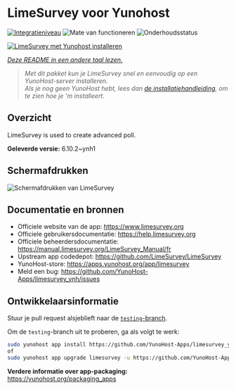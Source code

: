 <!--
NB: Deze README is automatisch gegenereerd door <https://github.com/YunoHost/apps/tree/master/tools/readme_generator>
Hij mag NIET handmatig aangepast worden.
-->

# LimeSurvey voor Yunohost

[![Integratieniveau](https://apps.yunohost.org/badge/integration/limesurvey)](https://ci-apps.yunohost.org/ci/apps/limesurvey/)
![Mate van functioneren](https://apps.yunohost.org/badge/state/limesurvey)
![Onderhoudsstatus](https://apps.yunohost.org/badge/maintained/limesurvey)

[![LimeSurvey met Yunohost installeren](https://install-app.yunohost.org/install-with-yunohost.svg)](https://install-app.yunohost.org/?app=limesurvey)

*[Deze README in een andere taal lezen.](./ALL_README.md)*

> *Met dit pakket kun je LimeSurvey snel en eenvoudig op een YunoHost-server installeren.*  
> *Als je nog geen YunoHost hebt, lees dan [de installatiehandleiding](https://yunohost.org/install), om te zien hoe je 'm installeert.*

## Overzicht

LimeSurvey is used to create advanced poll.


**Geleverde versie:** 6.10.2~ynh1

## Schermafdrukken

![Schermafdrukken van LimeSurvey](./doc/screenshots/create_html_statistic_screen.png)

## Documentatie en bronnen

- Officiele website van de app: <https://www.limesurvey.org>
- Officiele gebruikersdocumentatie: <https://help.limesurvey.org>
- Officiele beheerdersdocumentatie: <https://manual.limesurvey.org/LimeSurvey_Manual/fr>
- Upstream app codedepot: <https://github.com/LimeSurvey/LimeSurvey>
- YunoHost-store: <https://apps.yunohost.org/app/limesurvey>
- Meld een bug: <https://github.com/YunoHost-Apps/limesurvey_ynh/issues>

## Ontwikkelaarsinformatie

Stuur je pull request alsjeblieft naar de [`testing`-branch](https://github.com/YunoHost-Apps/limesurvey_ynh/tree/testing).

Om de `testing`-branch uit te proberen, ga als volgt te werk:

```bash
sudo yunohost app install https://github.com/YunoHost-Apps/limesurvey_ynh/tree/testing --debug
of
sudo yunohost app upgrade limesurvey -u https://github.com/YunoHost-Apps/limesurvey_ynh/tree/testing --debug
```

**Verdere informatie over app-packaging:** <https://yunohost.org/packaging_apps>
